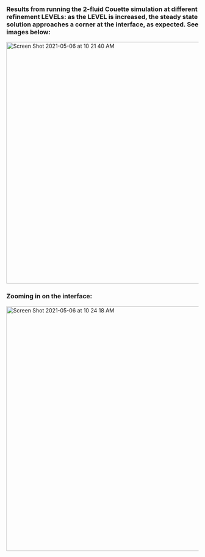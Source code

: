 ### Results from running the 2-fluid Couette simulation at different refinement LEVELs: as the LEVEL is increased, the steady state solution approaches a corner at the interface, as expected. See images below:
<img width="632" alt="Screen Shot 2021-05-06 at 10 21 40 AM" src="https://user-images.githubusercontent.com/69660053/117315417-ae9e5f80-ae55-11eb-8916-6430dab971c6.png"> </br>
### Zooming in on the interface:
<img width="640" alt="Screen Shot 2021-05-06 at 10 24 18 AM" src="https://user-images.githubusercontent.com/69660053/117315593-d42b6900-ae55-11eb-9015-058d0a25af70.png">

